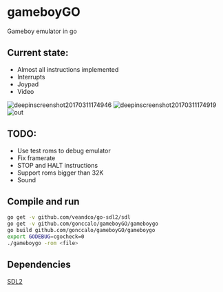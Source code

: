 # gameboyGO
Gameboy emulator in go

## Current state:
* Almost all instructions implemented
* Interrupts
* Joypad
* Video

![deepinscreenshot20170311174946](https://cloud.githubusercontent.com/assets/5223817/23828040/fdea1502-06bb-11e7-878d-41d2599a5f08.png)
![deepinscreenshot20170311174919](https://cloud.githubusercontent.com/assets/5223817/23828042/11940824-06bc-11e7-8d8e-8faa3f5fa198.png)
![out](https://cloud.githubusercontent.com/assets/5223817/23906938/74379006-08c7-11e7-9f99-e7e6121e1a64.gif)

## TODO:
* Use test roms to debug emulator
* Fix framerate
* STOP and HALT instructions
* Support roms bigger than 32K
* Sound

## Compile and run

```bash
go get -v github.com/veandco/go-sdl2/sdl
go get -v github.com/gonccalo/gameboyGO/gameboygo
go build github.com/gonccalo/gameboyGO/gameboygo
export GODEBUG=cgocheck=0
./gameboygo -rom <file>
```

## Dependencies
[SDL2](https://github.com/veandco/go-sdl2)
